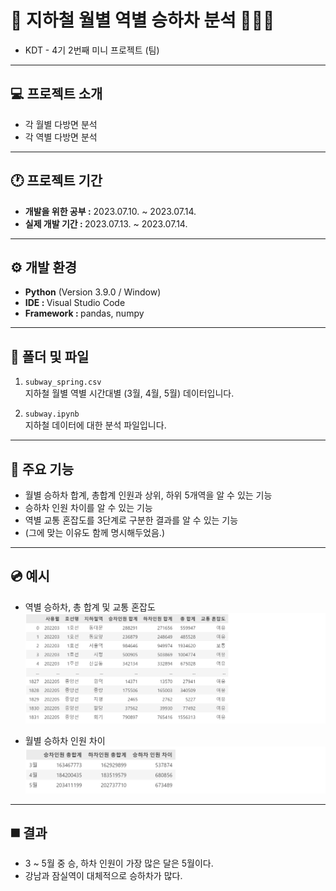 # 🚅 지하철 월별 역별 승하차 분석 🧑‍🤝‍🧑
- KDT - 4기 2번째 미니 프로젝트 (팀)
  
---
## 💻 프로젝트 소개
- 각 월별 다방면 분석
- 각 역별 다방면 분석

---
## 🕐 프로젝트 기간
- <strong>개발을 위한 공부 :</strong> 2023.07.10. ~ 2023.07.14.
- <strong>실제 개발 기간 : </strong> 2023.07.13. ~ 2023.07.14.

---
## ⚙ 개발 환경
- <strong>Python</strong> (Version 3.9.0 / Window)
- <strong>IDE : </strong> Visual Studio Code
- <strong>Framework : </strong> pandas, numpy

---
## 📁 폴더 및 파일
1. `subway_spring.csv`<br>
지하철 월별 역별 시간대별 (3월, 4월, 5월) 데이터입니다.

2. `subway.ipynb`<br>
지하철 데이터에 대한 분석 파일입니다.

---
## 📌 주요 기능
- 월별 승하차 합계, 총합계 인원과 상위, 하위 5개역을 알 수 있는 기능
- 승하차 인원 차이를 알 수 있는 기능
- 역별 교통 혼잡도를 3단계로 구분한 결과를 알 수 있는 기능
- (그에 맞는 이유도 함께 명시해두었음.)

---
## 💿 예시
- 역별 승하차, 총 합계 및 교통 혼잡도
![Alt text](../README_img/project_02_01.png)

- 월별 승하차 인원 차이
![Alt text](../README_img/project_02_02.png)

---
## ◼️ 결과
- 3 ~ 5월 중 승, 하차 인원이 가장 많은 달은 5월이다.
- 강남과 잠실역이 대체적으로 승하차가 많다.